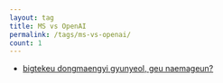 ```yaml
---
layout: tag
title: MS vs OpenAI
permalink: /tags/ms-vs-openai/
count: 1
---
```


- [bigtekeu dongmaengyi gyunyeol, geu naemageun?](https://ki-sung.github.io/news/news19/)
